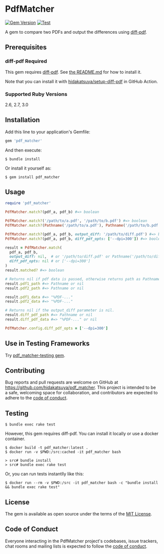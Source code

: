 # PdfMatcher

[![Gem Version](https://badge.fury.io/rb/pdf_matcher.svg)](https://badge.fury.io/rb/pdf_matcher)
[![Test](https://github.com/hidakatsuya/pdf_matcher/actions/workflows/test.yml/badge.svg?branch=main)](https://github.com/hidakatsuya/pdf_matcher/actions/workflows/test.yml)

A gem to compare two PDFs and output the differences using [diff-pdf](https://github.com/vslavik/diff-pdf).

## Prerequisites

### diff-pdf Required

This gem requires [diff-pdf](https://github.com/vslavik/diff-pdf). See [the README.md](https://github.com/vslavik/diff-pdf) for how to install it.

Note that you can install it with [hidakatsuya/setup-diff-pdf](https://github.com/hidakatsuya/setup-diff-pdf) in GitHub Action.

### Supported Ruby Versions

2.6, 2.7, 3.0

## Installation

Add this line to your application's Gemfile:

```ruby
gem 'pdf_matcher'
```

And then execute:

    $ bundle install

Or install it yourself as:

    $ gem install pdf_matcher

## Usage

```ruby
require 'pdf_matcher'

PdfMatcher.match?(pdf_a, pdf_b) #=> boolean

PdfMatcher.match?('/path/to/a.pdf', '/path/to/b.pdf') #=> boolean
PdfMatcher.match?(Pathname('/path/to/a.pdf'), Pathname('/path/to/b.pdf')) #=> boolean

PdfMatcher.match?(pdf_a, pdf_b, output_diff: '/path/to/diff.pdf') #=> boolean
PdfMatcher.match?(pdf_a, pdf_b, diff_pdf_opts: ['--dpi=300']) #=> boolean

result = PdfMatcher.match(
  pdf_a, pdf_b,
  output_diff: nil,  # or '/path/to/diff.pdf' or Pathname('/path/to/diff.pdf')
  diff_pdf_opts: nil # or ['--dpi=300']
)
result.matched? #=> boolean

# Returns nil if pdf data is passed, otherwise returns path as Pathname.
result.pdf1_path #=> Pathname or nil
result.pdf2_path #=> Pathname or nil

result.pdf1_data #=> "%PDF-..."
result.pdf2_data #=> "%PDF-..."

# Returns nil if the output_diff parameter is nil.
result.diff_pdf_path #=> Pathname or nil
result.diff_pdf_data #=> "%PDF-..." or nil

PdfMatcher.config.diff_pdf_opts = ['--dpi=300']
```

## Use in Testing Frameworks

Try [pdf_matcher-testing gem](https://github.com/hidakatsuya/pdf_matcher-testing).

## Contributing

Bug reports and pull requests are welcome on GitHub at https://github.com/hidakatsuya/pdf_matcher. This project is intended to be a safe, welcoming space for collaboration, and contributors are expected to adhere to the [code of conduct](https://github.com/hidakatsuya/pdf_matcher/blob/master/CODE_OF_CONDUCT.md).

## Testing

```
$ bundle exec rake test
```

However, this gem requires diff-pdf. You can install it locally or use a docker container.

```
$ docker build -t pdf_matcher:latest .
$ docker run -v $PWD:/src:cached -it pdf_matcher bash

> src# bundle install
> src# bundle exec rake test
```

Or, you can run tests instantlly like this:

```
$ docker run --rm -v $PWD:/src -it pdf_matcher bash -c "bundle install && bundle exec rake test"
```


## License

The gem is available as open source under the terms of the [MIT License](https://opensource.org/licenses/MIT).

## Code of Conduct

Everyone interacting in the PdfMatcher project's codebases, issue trackers, chat rooms and mailing lists is expected to follow the [code of conduct](https://github.com/hidakatsuya/pdf_matcher/blob/master/CODE_OF_CONDUCT.md).
